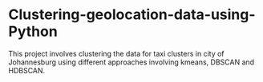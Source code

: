 # Clustering-geolocation-data-using-Python
This project involves clustering the data for taxi clusters in city of Johannesburg using different approaches involving kmeans, DBSCAN and HDBSCAN.
